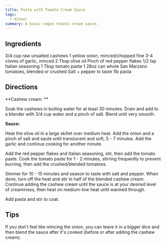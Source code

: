 ```yaml
---
title: Pasta with Tomato Cream Sauce
tags: 
  - dinner
summary: A basic vegan tomato cream sauce.
---
```


## Ingredients

3/4 cup raw unsalted cashews
1 yellow onion, minced/chopped fine
3-4 cloves of garlic, minced
2 Tbsp olive oil
Pinch of red pepper flakes 
1/2 tsp Italian seasoning
1 Tbsp tomato paste
1 28oz can whole San Marzano tomatoes, blended or crushed
Salt + pepper to taste
1lb pasta

## Directions

**Cashew cream: **

Soak the cashews in boiling water for at least 30 minutes. Drain and add to a blender with 3/4 cup water and a pinch of salt. Blend until very smooth. 

**Sauce:**

Heat the olive oil in a large skillet over medium heat. Add the onion and a pinch of salt and saute until translucent and soft, 5 - 7 minutes. Add the garlic and continue cooking for another minute. 

Add the red pepper flakes and Italian seasoning, stir, then add the tomato paste. Cook the tomato paste for 1 - 2 minutes, stirring frequently to prevent burning, then add the crushed/blended tomatoes. 

Simmer for 10 - 15 minutes and season to taste with salt and pepper. When done, turn off the heat and stir in half of the blended cashew cream. Continue adding the cashew cream until the sauce is at your desired level of creaminess, then heat on medium-low heat until warmed through.

Add pasta and stir to coat.

## Tips

If you don't feel like mincing the onion, you can leave it in a bigger dice and then blend the sauce after it's cooked (before or after adding the cashew cream).
